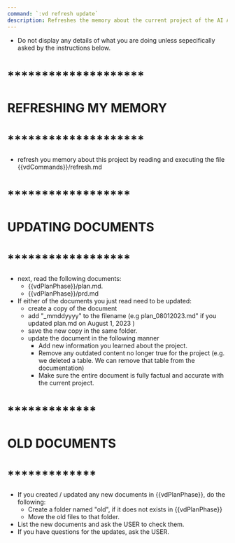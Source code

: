 ```yaml
---
command: `:vd refresh update`
description: Refreshes the memory about the current project of the AI AGENT and the AGENT will update the plan.md and prd.md files with any changes.
---
```


- Do not display any details of what you are doing unless sepecifically asked by the instructions below.

# ********************
# REFRESHING MY MEMORY
# ********************

- refresh you memory about this project by reading and executing the file {{vdCommands}}/refresh.md

# ******************
# UPDATING DOCUMENTS
# ******************
- next, read the following documents:
    - {{vdPlanPhase}}/plan.md.
    - {{vdPlanPhase}}/prd.md
- If either of the documents you just read need to be updated:
    - create a copy of the document
    - add "_mmddyyyy" to the filename (e.g plan_08012023.md" if you updated plan.md on August 1, 2023 )
    - save the new copy in the same folder.
    - update the document in the following manner
        - Add new information you learned about the project.
        - Remove any outdated content no longer true for the project (e.g. we deleted a table.  We can remove that table from the documentation)
        - Make sure the entire document is fully factual and accurate with the current project.

# *************
# OLD DOCUMENTS
# *************
- If you created / updated any new documents in {{vdPlanPhase}}, do the following:
    - Create a folder named "old", if it does not exists in {{vdPlanPhase}}
    - Move the old files to that folder.
- List the new documents and ask the USER to check them.
- If you have questions for the updates, ask the USER.
